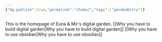 ```yaml
---
{"dg-publish":true,"permalink":"/home/","tags":["gardenEntry"]}
---
```


This is the homepage of Euna & Mir's digital garden. 
[[Why you have to build digital garden\|Why you have to build digital garden]]
[[Why you have to use obsidian\|Why you have to use obsidian]]